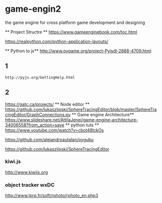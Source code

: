 # game-engin2
the game engine for cross platform game development and designing 


** Project Structre **
https://www.gameenginebook.com/toc.html

https://realpython.com/python-application-layouts/

** Python to js**
    http://www.pygame.org/project-Pyjsdl-2888-4709.html
## 1
    http://pyjs.org/GettingHelp.html
## 2
https://gatc.ca/projects/
** Node editor **
https://github.com/lukaszlipski/SphereTracingEditor/blob/master/SphereTracingEditor/GraphConnections.py
** Game engine Architecture**
https://www.slideshare.net/AttilaJenei/game-engine-architecture-34006558?from_action=save
** python tuts **
https://www.youtube.com/watch?v=cbot48lckOs




https://github.com/alejandroautalan/pygubu


https://github.com/lukaszlipski/SphereTracingEditor

### kiwi.js
http://www.kiwijs.org

### object tracker wxDC
http://www.lprp.fr/soft/rphoto/rphoto_en.php3


